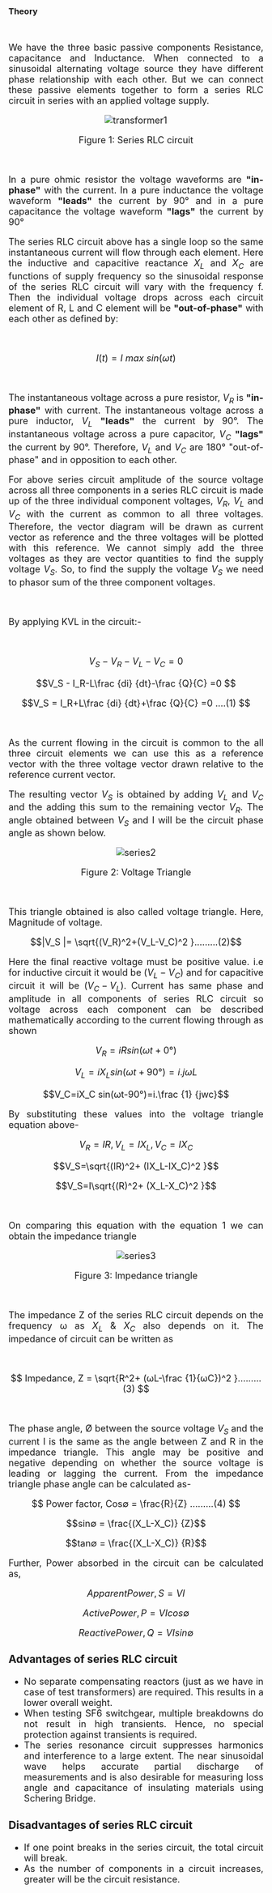 




### Theory


<head>

<script type="text/javascript" async
src="https://cdn.mathjax.org/mathjax/latest/MathJax.js?config=TeX-MML-AM_CHTML"> 
  
  </script>

</head>


<br>

<div align="justify" style="font-size:18px;">

We have the three basic passive components Resistance, capacitance and Inductance. When connected to a sinusoidal alternating voltage source they have different phase relationship with each other. But we can connect these passive elements together to form a series RLC circuit in series with an applied voltage supply.

<center>

![transformer1](images/series1.png)

Figure 1: Series RLC circuit
</center>

<br>


In a pure ohmic resistor the voltage waveforms are **"in-phase"** with the current. In a pure inductance the voltage waveform **"leads"** the current by 90° and in a pure capacitance the voltage waveform **"lags"** the current by 90°

The series RLC circuit above has a single loop so the same instantaneous current will flow through each element. Here the inductive and capacitive reactance $X_L$ and $X_C$ are functions of supply frequency so the sinusoidal response of the series RLC circuit will vary with the frequency f. Then the individual voltage drops across each circuit element of R, L and C element will be **"out-of-phase"** with each other as defined by:

<br>

$$ I(t) = I~max~ sin(ωt) $$ 

<br>

The instantaneous voltage across a pure resistor, $V_R$ is **"in-phase"** with current. The instantaneous voltage across a pure inductor, $V_L$ **"leads"** the current by 90°. The instantaneous voltage across a pure capacitor, $V_C$ **"lags"** the current by 90°. Therefore, $V_L$ and $V_C$ are 180° "out-of-phase" and in opposition to each other.


For above series circuit amplitude of the source voltage across all three components in a series RLC circuit is made up of the three individual component voltages, $V_R$, $V_L$ and $V_C$ with the current as common to all three voltages. Therefore, the vector diagram will be drawn as current vector as reference and the three voltages will be plotted with this reference. We cannot simply add the three voltages as they are vector quantities to find the supply voltage $V_S$. So, to find the supply the voltage $V_S$ we need to phasor sum of the three component voltages.

<br>

By applying KVL in the circuit:-

<br>

$$V_S - V_R - V_L - V_C = 0$$

$$V_S - I_R-L\frac {di} {dt}-\frac {Q}{C} =0 $$

$$V_S = I_R+L\frac {di} {dt}+\frac {Q}{C} =0 ....(1)   $$ 

<br>

As the current flowing in the circuit is common to the all three circuit elements we can use this as a reference vector with the three voltage vector drawn relative to the reference current vector.

The resulting vector $V_S$ is obtained by adding $V_L$ and $V_C$ and the adding this sum to the remaining vector $V_R$. The angle obtained between $V_S$ and I will be the circuit phase angle as shown below.
<center>

![series2](images/series2.png)

Figure 2: Voltage Triangle
</center>

<br>


This triangle obtained is also called voltage triangle. 
Here, Magnitude of voltage.

$$|V_S |= \sqrt{(V_R)^2+(V_L-V_C)^2  }.........(2)$$

Here the final reactive voltage must be positive value. i.e for inductive circuit it would be $(V_L-V_C)$ and for capacitive circuit it will be $(V_C-V_L)$.
Current has same phase and amplitude in all components of series RLC circuit so voltage across each component can be described mathematically according to the current flowing through as shown

$$V_R=iRsin(ωt+0°)$$

$$V_L=iX_L sin(ωt+90°)=i.jωL$$

$$V_C=iX_C sin(ωt-90°)=i.\frac {1} {jwc}$$

By substituting these values into the voltage triangle equation above-


$$V_R=IR , V_L=IX_L , V_C=IX_C $$

$$V_S=\sqrt{(IR)^2+ (IX_L-IX_C)^2  }$$

$$V_S=I\sqrt{(R)^2+ (X_L-X_C)^2 }$$

<br>

On comparing this equation with the equation 1 we can obtain the impedance triangle

<center>

![series3](images/series3.png)

Figure 3: Impedance triangle

</center>

<br>


The impedance Z of the series RLC circuit depends on the frequency ω as $X_L$ & $X_C$ also depends on it. The impedance of circuit can be written as

<br>

<p style="text-align:center">  

  $$ Impedance, Z = \sqrt{R^2+ (ωL-\frac {1}{ωC})^2 }.........(3) $$

</p>

<br>

The phase angle, Ø between the source voltage $V_S$ and the current I is the same as the angle between Z and R in the impedance triangle. This angle may be positive and negative depending on whether the source voltage is leading or lagging the current. From the impedance triangle phase angle can be calculated as-


$$ Power factor, Cos∅ = \frac{R}{Z} .........(4) $$

$$sin⁡∅ = \frac{(X_L-X_C)} {Z}$$

$$tan⁡∅ = \frac{(X_L-X_C)} {R}$$

Further, Power absorbed in the circuit can be calculated as,

$$Apparent Power,S = VI$$

$$Active Power,P=VI cos∅$$

$$Reactive Power,Q= VI sin∅$$


### Advantages of series RLC circuit

*  No separate compensating reactors (just as we have in case of test transformers) are required. This results in a lower overall weight. 
*  When testing SF6 switchgear, multiple breakdowns do not result in high transients. Hence, no special protection against transients is required. 
*  The series resonance circuit suppresses harmonics and interference to a large extent. The near sinusoidal wave helps accurate partial discharge of measurements and is also desirable for measuring loss angle and capacitance of insulating materials using Schering Bridge.

### Disadvantages of series RLC circuit

*  If one point breaks in the series circuit, the total circuit will break.
*  As the number of components in a circuit increases, greater will be the circuit resistance.


</div>


